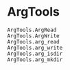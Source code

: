 # ArgTools

```@docs
ArgTools.ArgRead
ArgTools.ArgWrite
ArgTools.arg_read
ArgTools.arg_write
ArgTools.arg_isdir
ArgTools.arg_mkdir
```
